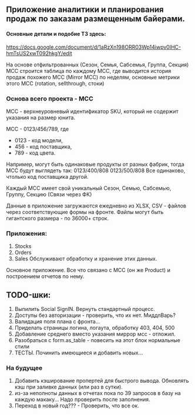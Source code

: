 
## Приложение аналитики и планирования продаж по заказам размещенным байерами.

#### Основные детали и подобие ТЗ здесь:
https://docs.google.com/document/d/1aRzXn198ORR03Wp14iwpv0IHC-hmTsUS2xwT092hkgY/edit

На основе отфильтрованных (Сезон, Семья, Сабсемья, Группа, Секция) МСС строится таблица
по каждому МСС, где выводится история продаж похожего МСС (Mirror MCC) по неделям,
основные метрики этого МСС (rotation, sellthrough, стоки)

### Основа всего проекта - МСС
MCC - верхнеуровневый идентификатор SKU, который не содержит указания на размер юнита.

MCC - 0123/456/789, где
* 0123 - код модели,
* 456 - код поставщика,
* 789 - код цвета.

Например, могут быть одинаковые продукты от разных фабрик, тогда МСС будут выглядеть так:
0123/400/808
0123/500/808
Все одинаково, чтолько код поставщика другой.

Каждый МСС имеет свой уникальный Сезон, Семью, Сабсемью, Группу, Секцию (Связи через ФК)

Данные в приложение загружаются ежедневно из XLSX, CSV - файлов через соответствующие формы на фронте.
Файлы могут быть гигантского размера - по 36000+ строк.

### Приложения:
1. Stocks
2. Orders
3. Sales
Обслуживают обработку и хранение этих данных.

Основное приложение. Все что связано с MCC (он же Product) и построением отчетов по нему.


## TODO-шки:
1. Выпилить Social SignIN. Вернуть стандартный процесс.
2. Доступы без авторизации - проверить, что их нет. МиддлВарь?
3. Валидация поля плана с фронта...
2. Приделать страницы логина, логаута, обработку 403, 404, 500
3. Добавление среднего вместо указания миррор мсс - отложил.
4. Разобраться с form.as_table - повесить на этот блок нормальные стили
5. ТЕСТЫ. Починить имеющиеся и добавить новых...


### На будущее
1. Добавить кэширование пропертей для быстрого вывода. Обновлять кэш при заливке данных (или раз в сутки).
1. из-за неполноты данных в отчетах пока по 39 запросов в базу на каждую макаку... Надо проверить после заполнения.
1. Переход в новый год??? - Проверить, что все ок.
